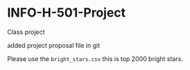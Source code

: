 # INFO-H-501-Project
Class project

added project proposal file in git

Please use the ``bright_stars.csv`` this is top 2000 bright stars.